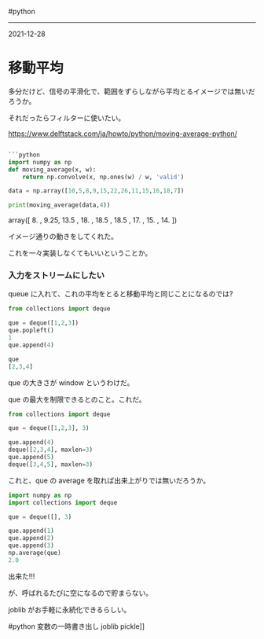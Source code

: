 #python 

---
2021-12-28

#  移動平均

多分だけど、信号の平滑化で、範囲をずらしながら平均とるイメージでは無いだろうか。

それだったらフィルターに使いたい。

https://www.delftstack.com/ja/howto/python/moving-average-python/

```python

```python
import numpy as np
def moving_average(x, w):
    return np.convolve(x, np.ones(w) / w, 'valid')

data = np.array([10,5,8,9,15,22,26,11,15,16,18,7])

print(moving_average(data,4))


```
array([ 8.  ,  9.25, 13.5 , 18.  , 18.5 , 18.5 , 17.  , 15.  , 14.  ])

イメージ通りの動きをしてくれた。

これを一々実装しなくてもいいということか。


### 入力をストリームにしたい

queue に入れて、これの平均をとると移動平均と同じことになるのでは?

```python
from collections import deque

que = deque([1,2,3])
que.popleft()
1
que.append(4)

que
[2,3,4]
```
que の大きさが window というわけだ。

que の最大を制限できるとのこと。これだ。

```python
from collections import deque

que = deque([1,2,3], 3)

que.append(4)
deque([2,3,4], maxlen=3)
que.append(5)
deque([3,4,5], maxlen=3)
```

これと、que の average を取れば出来上がりでは無いだろうか。

```python
import numpy as np
import collections import deque

que = deque([], 3)

que.append(1)
que.append(2)
que.append(3)
np.average(que)
2.0
```
出来た!!!

が、呼ばれるたびに空になるので貯まらない。

joblib がお手軽に永続化できるらしい。




#python  変数の一時書き出し joblib pickle]]

